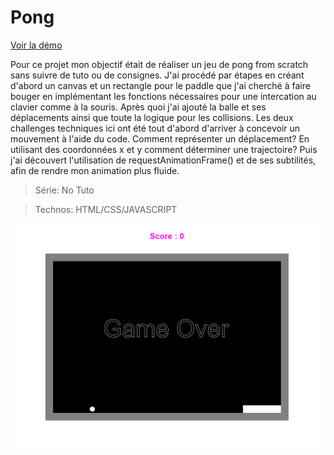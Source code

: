 # Pong

[Voir la démo](https://virginiebouvarel.github.io/projets_perso/pong/)

Pour ce projet mon objectif était de réaliser un jeu de pong from scratch sans suivre de tuto ou de consignes. 
J'ai procédé par étapes en créant d'abord un canvas et un rectangle pour le paddle que j'ai cherché à faire bouger en implémentant les fonctions nécessaires pour une intercation au clavier comme à la souris. Après quoi j'ai ajouté la balle et ses déplacements ainsi que toute la logique pour les collisions.
Les deux challenges techniques ici ont été tout d'abord d'arriver à concevoir un mouvement à l'aide du code. 
Comment représenter un déplacement? En utilisant des coordonnées x et y comment déterminer une trajectoire? 
Puis j'ai découvert l'utilisation de requestAnimationFrame() et de ses subtilités, afin de rendre mon animation plus fluide.

> Série: No Tuto

> Technos: HTML/CSS/JAVASCRIPT



![Design preview for this project ](./src/preview.png)